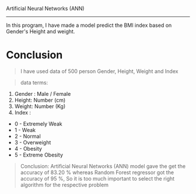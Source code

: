 Artificial Neural Networks (ANN) 
<hr>

In this program, I have made a model predict the BMI index based on Gender's Height and weight.
<br>

# Conclusion

> I have used data of 500 person Gender, Height, Weight and Index

> data terms:

1. Gender : Male / Female
2. Height: Number (cm)
3. Weight: Number (Kg)
4. Index :
  * 0 - Extremely Weak
  * 1 - Weak
  * 2 - Normal
  * 3 - Overweight
  * 4 - Obesity
  * 5 - Extreme Obesity

> Conclusion:
Artificial Neural Networks (ANN) model gave the get the accuracy of 83.20 % whereas Random Forest regressor got the accuracy of 95 %, So it is too much important to select the right algorithm for the respective problem
